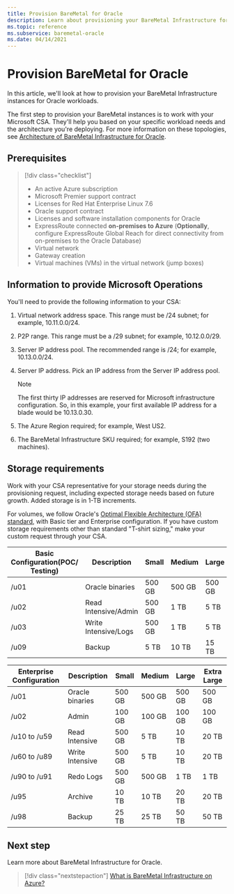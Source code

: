 ```yaml
---
title: Provision BareMetal for Oracle
description: Learn about provisioning your BareMetal Infrastructure for Oracle.
ms.topic: reference
ms.subservice: baremetal-oracle
ms.date: 04/14/2021
---
```


# Provision BareMetal for Oracle

In this article, we'll look at how to provision your BareMetal Infrastructure instances for Oracle workloads. 

The first step to provision your BareMetal instances is to work with your Microsoft CSA. They'll help you based on your specific workload needs and the architecture you're deploying. For more information on these topologies, see [Architecture of BareMetal Infrastructure for Oracle](oracle-baremetal-architecture.md).

## Prerequisites

> [!div class="checklist"]
> * An active Azure subscription
> * Microsoft Premier support contract
> * Licenses for Red Hat Enterprise Linux 7.6
> * Oracle support contract 
> * Licenses and software installation components for Oracle
> * ExpressRoute connected **on-premises to Azure** (**Optionally**, configure ExpressRoute Global Reach for direct connectivity from on-premises to the Oracle Database)   
> * Virtual network
> * Gateway creation
> * Virtual machines (VMs) in the virtual network (jump boxes)

## Information to provide Microsoft Operations

You'll need to provide the following information to your CSA:

1. Virtual network address space. This range must be /24 subnet; for example, 10.11.0.0/24.
2. P2P range. This range must be a /29 subnet; for example, 10.12.0.0/29.
3. Server IP address pool. The recommended range is /24; for example, 10.13.0.0/24.
4. Server IP address. Pick an IP address from the Server IP address pool.

    > [!Note] 
    > The first thirty IP addresses are reserved for Microsoft infrastructure configuration. So, in this example, your first available IP address for a blade would be 10.13.0.30.

5. The Azure Region required; for example, West US2.
6. The BareMetal Infrastructure SKU required; for example, S192 (two machines).

## Storage requirements

Work with your CSA representative for your storage needs during the provisioning request, including expected storage needs based on future growth. Added storage is in 1-TB increments.

For volumes, we follow Oracle's [Optimal Flexible Architecture (OFA) standard](https://docs.oracle.com/en/database/oracle/oracle-database/19/ladbi/about-the-optimal-flexible-architecture-standard.html#GUID-6619CDB7-9667-426E-8471-5A996707D093), with Basic tier and Enterprise configuration. If you have custom storage requirements other than standard "T-shirt sizing," make your custom request through your CSA.

| Basic Configuration(POC/ Testing) | Description | Small | Medium | Large |
| --- | --- | --- | --- | --- |
| /u01 | Oracle binaries | 500 GB | 500 GB | 500 GB |
| /u02 | Read Intensive/Admin | 500 GB | 1 TB | 5 TB |
| /u03 | Write Intensive/Logs | 500 GB | 1 TB | 5 TB |
| /u09 | Backup | 5 TB | 10 TB | 15 TB |

| Enterprise Configuration | Description | Small | Medium | Large | Extra Large |
| --- | --- | --- | --- | --- | --- |
| /u01 | Oracle binaries | 500 GB | 500 GB | 500 GB | 500 GB |
| /u02 | Admin | 100 GB | 100 GB | 100 GB | 100 GB |
| /u10 to /u59 | Read Intensive | 500 GB | 5 TB | 10 TB | 20 TB |
| /u60 to /u89 | Write Intensive | 500 GB | 5 TB | 10 TB | 20 TB |
| /u90 to /u91 | Redo Logs | 500 GB | 500 GB | 1 TB | 1 TB |
| /u95 | Archive | 10 TB | 10 TB | 20 TB | 20 TB |
| /u98 | Backup | 25 TB | 25 TB | 50 TB | 50 TB |

## Next step

Learn more about BareMetal Infrastructure for Oracle.

> [!div class="nextstepaction"]
> [What is BareMetal Infrastructure on Azure?](../../concepts-baremetal-infrastructure-overview.md)
